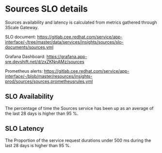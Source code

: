 # Sources SLO details

Sources availability and latency is calculated from metrics gathered through 3Scale Gateway.

SLO document: https://gitlab.cee.redhat.com/service/app-interface/-/tree/master/data/services/insights/sources/slo-documents/sources.yml

Grafana Dashboard: https://grafana.app-sre.devshift.net/d/zxZKNnAMz/sources


Prometheus alerts: https://gitlab.cee.redhat.com/service/app-interface/-/blob/master/resources/insights-prod/sources/sources.prometheusrules.yml 

## SLO Availability
The percentage of time the Sources service has been up as an average of the last 28 days is higher than 95 %.


## SLO Latency
The Proportion of the service request durations under 500 ms during the last 28 days is higher than 95 %.
